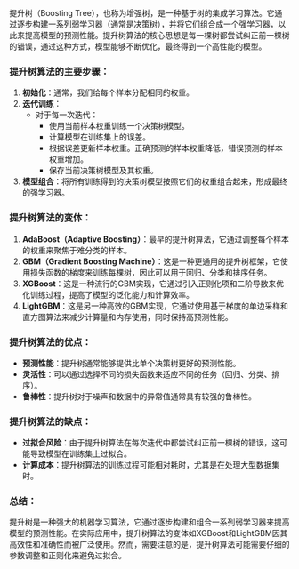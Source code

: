 提升树（Boosting Tree），也称为增强树，是一种基于树的集成学习算法。它通过逐步构建一系列弱学习器（通常是决策树），并将它们组合成一个强学习器，以此来提高模型的预测性能。提升树算法的核心思想是每一棵树都尝试纠正前一棵树的错误，通过这种方式，模型能够不断优化，最终得到一个高性能的模型。
### 提升树算法的主要步骤：
1. **初始化**：通常，我们给每个样本分配相同的权重。
2. **迭代训练**：
   - 对于每一次迭代：
     - 使用当前样本权重训练一个决策树模型。
     - 计算模型在训练集上的误差。
     - 根据误差更新样本权重。正确预测的样本权重降低，错误预测的样本权重增加。
     - 保存当前决策树模型及其权重。
3. **模型组合**：将所有训练得到的决策树模型按照它们的权重组合起来，形成最终的强学习器。
### 提升树算法的变体：
1. **AdaBoost（Adaptive Boosting）**：最早的提升树算法，它通过调整每个样本的权重来聚焦于难分类的样本。
2. **GBM（Gradient Boosting Machine）**：这是一种更通用的提升树框架，它使用损失函数的梯度来训练每棵树，因此可以用于回归、分类和排序任务。
3. **XGBoost**：这是一种流行的GBM实现，它通过引入正则化项和二阶导数来优化训练过程，提高了模型的泛化能力和计算效率。
4. **LightGBM**：这是另一种高效的GBM实现，它通过使用基于梯度的单边采样和直方图算法来减少计算量和内存使用，同时保持高预测性能。
### 提升树算法的优点：
- **预测性能**：提升树通常能够提供比单个决策树更好的预测性能。
- **灵活性**：可以通过选择不同的损失函数来适应不同的任务（回归、分类、排序）。
- **鲁棒性**：提升树对于噪声和数据中的异常值通常具有较强的鲁棒性。
### 提升树算法的缺点：
- **过拟合风险**：由于提升树算法在每次迭代中都尝试纠正前一棵树的错误，这可能导致模型在训练集上过拟合。
- **计算成本**：提升树算法的训练过程可能相对耗时，尤其是在处理大型数据集时。
### 总结：
提升树是一种强大的机器学习算法，它通过逐步构建和组合一系列弱学习器来提高模型的预测性能。在实际应用中，提升树算法的变体如XGBoost和LightGBM因其高效性和准确性而被广泛使用。然而，需要注意的是，提升树算法可能需要仔细的参数调整和正则化来避免过拟合。
